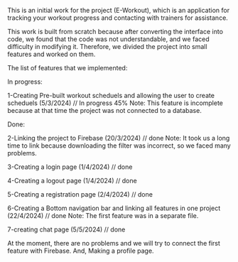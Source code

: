 
This is an initial work for the project (E-Workout), which is an application for tracking your workout progress and contacting with trainers for assistance.

This work is built from scratch because after converting the interface into code, we found that the code was not understandable, and we faced difficulty in modifying it.
Therefore, we divided the project into small features and worked on them.


The list of features that we implemented:

In progress:

1-Creating Pre-built workout scheduels and allowing the user to create scheduels (5/3/2024) // In progress 45%
Note: This feature is incomplete because at that time the project was not connected to a database.

Done:

2-Linking the project to Firebase (20/3/2024) // done 
Note: It took us a long time to link because downloading the filter was incorrect, so we faced many problems.

3-Creating a login page (1/4/2024) // done

4-Creating a logout page (1/4/2024) // done

5-Creating a registration page (2/4/2024) // done

6-Creating a Bottom navigation bar and linking all features in one project (22/4/2024) // done 
Note: The first feature was in a separate file.

7-creating chat page (5/5/2024) // done


At the moment, there are no problems and we will try to connect the first feature with Firebase.
And, Making a profile page.
